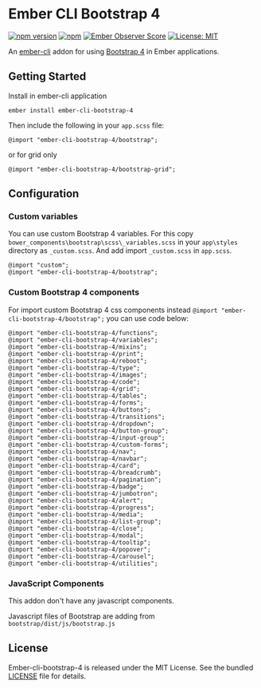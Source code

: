 # Ember CLI Bootstrap 4

[![npm version](https://badge.fury.io/js/ember-cli-bootstrap-4.svg)](http://badge.fury.io/js/ember-cli-bootstrap-4)
[![npm](https://img.shields.io/npm/dm/ember-cli-bootstrap-4.svg)]()
[![Ember Observer Score](https://emberobserver.com/badges/ember-cli-bootstrap-4.svg)](https://emberobserver.com/addons/ember-cli-bootstrap-4)
[![License: MIT](https://img.shields.io/badge/License-MIT-blue.svg)](https://opensource.org/licenses/MIT)

An [ember-cli](http://www.ember-cli.com) addon for using [Bootstrap 4](http://getbootstrap.com/) in Ember applications.

## Getting Started

Install in ember-cli application

```
ember install ember-cli-bootstrap-4
```

Then include the following in your `app.scss` file:

```
@import "ember-cli-bootstrap-4/bootstrap";
```

or for grid only

```
@import "ember-cli-bootstrap-4/bootstrap-grid";
```

## Configuration

### Custom variables

You can use custom Bootstrap 4 variables. For this copy `bower_components\bootstrap\scss\_variables.scss` in your `app\styles` directory as `_custom.scss`. And add import `_custom.scss` in `app.scss`.

```
@import "custom";
@import "ember-cli-bootstrap-4/bootstrap";
```

### Custom Bootstrap 4 components

For import custom Bootstrap 4 css components instead `@import "ember-cli-bootstrap-4/bootstrap";` you can use code below:

```
@import "ember-cli-bootstrap-4/functions";
@import "ember-cli-bootstrap-4/variables";
@import "ember-cli-bootstrap-4/mixins";
@import "ember-cli-bootstrap-4/print";
@import "ember-cli-bootstrap-4/reboot";
@import "ember-cli-bootstrap-4/type";
@import "ember-cli-bootstrap-4/images";
@import "ember-cli-bootstrap-4/code";
@import "ember-cli-bootstrap-4/grid";
@import "ember-cli-bootstrap-4/tables";
@import "ember-cli-bootstrap-4/forms";
@import "ember-cli-bootstrap-4/buttons";
@import "ember-cli-bootstrap-4/transitions";
@import "ember-cli-bootstrap-4/dropdown";
@import "ember-cli-bootstrap-4/button-group";
@import "ember-cli-bootstrap-4/input-group";
@import "ember-cli-bootstrap-4/custom-forms";
@import "ember-cli-bootstrap-4/nav";
@import "ember-cli-bootstrap-4/navbar";
@import "ember-cli-bootstrap-4/card";
@import "ember-cli-bootstrap-4/breadcrumb";
@import "ember-cli-bootstrap-4/pagination";
@import "ember-cli-bootstrap-4/badge";
@import "ember-cli-bootstrap-4/jumbotron";
@import "ember-cli-bootstrap-4/alert";
@import "ember-cli-bootstrap-4/progress";
@import "ember-cli-bootstrap-4/media";
@import "ember-cli-bootstrap-4/list-group";
@import "ember-cli-bootstrap-4/close";
@import "ember-cli-bootstrap-4/modal";
@import "ember-cli-bootstrap-4/tooltip";
@import "ember-cli-bootstrap-4/popover";
@import "ember-cli-bootstrap-4/carousel";
@import "ember-cli-bootstrap-4/utilities";
```

### JavaScript Components
This addon don't have any javascript components.

Javascript files of Bootstrap are adding from `bootstrap/dist/js/bootstrap.js`

## License
Ember-cli-bootstrap-4 is released under the MIT License. See the bundled [LICENSE](LICENSE.md) file for details.
